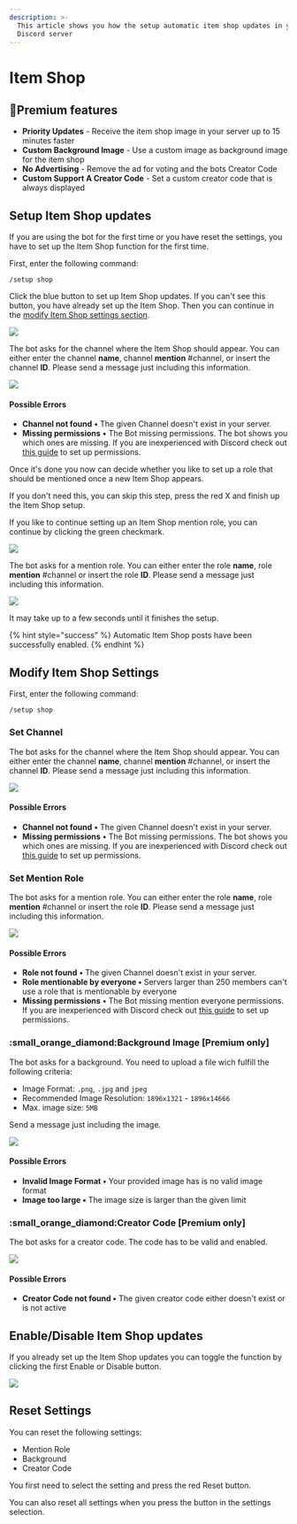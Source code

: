 ```yaml
---
description: >-
  This article shows you how the setup automatic item shop updates in your
  Discord server
---
```


# Item Shop

## 🔸Premium features

* **Priority Updates** - Receive the item shop image in your server up to 15 minutes faster
* **Custom Background Image** - Use a custom image as background image for the item shop
* **No Advertising** - Remove the ad for voting and the bots Creator Code
* **Custom Support A Creator Code** - Set a custom creator code that is always displayed

## Setup Item Shop updates

If you are using the bot for the first time or you have reset the settings, you have to set up the Item Shop function for the first time.

First, enter the following command:

```
/setup shop
```

Click the blue button to set up Item Shop updates. If you can't see this button, you have already set up the Item Shop. Then you can continue in the [modify Item Shop settings section](shop.md#modify-item-shop-settings).

![](../.gitbook/assets/SBMdS8h7gK.gif)

The bot asks for the channel where the Item Shop should appear. You can either enter the channel **name**, channel **mention** #channel, or insert the channel **ID**. Please send a message just including this information.

![](../.gitbook/assets/qblpeGNINU.gif)

#### Possible Errors

* **Channel not found** **•** The given Channel doesn't exist in your server.
* **Missing permissions** **•** The Bot missing permissions. The bot shows you which ones are missing. If you are inexperienced with Discord check out [this guide](https://support.discord.com/hc/en-us/articles/206029707-How-do-I-set-up-Permissions-) to set up permissions.

Once it's done you now can decide whether you like to set up a role that should be mentioned once a new Item Shop appears.&#x20;

If you don't need this, you can skip this step, press the red X and finish up the Item Shop setup.

If you like to continue setting up an Item Shop mention role, you can continue by clicking the green checkmark.

![](../.gitbook/assets/OS05HhxCzQ.gif)

The bot asks for a mention role. You can either enter the role **name**, role **mention** #channel or insert the role **ID**. Please send a message just including this information.

![](../.gitbook/assets/pkhzhadUuI.gif)

It may take up to a few seconds until it finishes the setup.

{% hint style="success" %}
Automatic Item Shop posts have been successfully enabled.
{% endhint %}

## Modify Item Shop Settings

First, enter the following command:

```
/setup shop
```

### Set Channel

The bot asks for the channel where the Item Shop should appear. You can either enter the channel **name**, channel **mention** #channel, or insert the channel **ID**. Please send a message just including this information.

![](../.gitbook/assets/WG8NkowpIs.gif)

#### Possible Errors

* **Channel not found** **•** The given Channel doesn't exist in your server.
* **Missing permissions** **•** The Bot missing permissions. The bot shows you which ones are missing. If you are inexperienced with Discord check out [this guide](https://support.discord.com/hc/en-us/articles/206029707-How-do-I-set-up-Permissions-) to set up permissions.

### Set Mention Role

The bot asks for a mention role. You can either enter the role **name**, role **mention** #channel or insert the role **ID**. Please send a message just including this information.

![](../.gitbook/assets/79gnuAIjBt.gif)

#### Possible Errors

* **Role not found** **•** The given Channel doesn't exist in your server.
* **Role mentionable by everyone •** Servers larger than 250 members can't use a role that is mentionable by everyone
* **Missing permissions** **•** The Bot missing mention everyone permissions. If you are inexperienced with Discord check out [this guide](https://support.discord.com/hc/en-us/articles/206029707-How-do-I-set-up-Permissions-) to set up permissions.

### :small\_orange\_diamond:Background Image \[Premium only]

The bot asks for a background. You need to upload a file wich fulfill the following criteria:

* Image Format: `.png`, `.jpg` and `jpeg`
* Recommended Image Resolution: `1896x1321` - `1896x14666`
* Max. image size: `5MB`

&#x20;Send a message just including the image.

![](../.gitbook/assets/CEYmUTmZC0.gif)

#### Possible Errors

* **Invalid Image Format •** Your provided image has is no valid image format
* **Image too large •** The image size is larger than the given limit

### :small\_orange\_diamond:Creator Code \[Premium only]&#x20;

The bot asks for a creator code. The code has to be valid and enabled.

![](../.gitbook/assets/nvsvmrhFLs.gif)

#### Possible Errors

* **Creator Code not found •** The given creator code either doesn't exist or is not active&#x20;

## Enable/Disable Item Shop updates

If you already set up the Item Shop updates you can toggle the function by clicking the first Enable or Disable button.

![](../.gitbook/assets/09jJYsBX3a.gif)

## Reset Settings

You can reset the following settings:

* Mention Role
* Background
* Creator Code

You first need to select the setting and press the red Reset button.

You can also reset all settings when you press the button in the settings selection.

